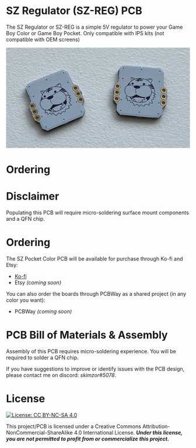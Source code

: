 # SZ Regulator (SZ-REG) PCB
The SZ Regulator or SZ-REG is a simple 5V regulator to power your Game Boy Color or Game Boy Pocket. Only compatible with IPS kits (not compatible with OEM screens)

![](images/pcb_front.jpeg)

# Ordering



# Disclaimer
Populating this PCB will require micro-soldering surface mount components and a QFN chip.  

# Ordering

The SZ Pocket Color PCB will be available for purchase through Ko-fi and Etsy:

- [Ko-fi](https://ko-fi.com/skimzor)
- Etsy *(coming soon)*

You can also order the boards through PCBWay as a shared project (in any color you want):

- PCBWay *(coming soon)*

# PCB Bill of Materials & Assembly

Assembly of this PCB requires micro-soldering experience. You will be required to solder a QFN chip.

If you have suggestions to improve or identify issues with the PCB design, please contact me on discord: *skimzor#5078*.

# License

 [![License: CC BY-NC-SA 4.0](https://licensebuttons.net/l/by-nc-sa/4.0/80x15.png)](https://creativecommons.org/licenses/by-nc-sa/4.0/)
 
This project/PCB is licensed under a Creative Commons Attribution-NonCommercial-ShareAlike 4.0 International License. ***Under this license, you are not permitted to profit from or commercialize this project.***
